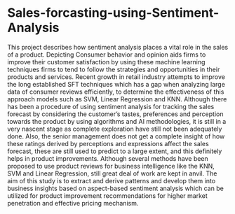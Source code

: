 # Sales-forcasting-using-Sentiment-Analysis
This project describes how sentiment analysis places a vital role in the sales of a product. Depicting Consumer behavior and opinion aids firms to improve their customer satisfaction by using these machine learning techniques firms to tend to follow the strategies and opportunities in their products and services. Recent growth in retail industry attempts to improve the long established SFT techniques which has a gap when analyzing large data of consumer reviews efficiently, to determine the effectiveness of this approach models such as SVM, Linear Regression and KNN. Although there has been a procedure of using sentiment analysis for tracking the sales forecast by considering the customer’s tastes, preferences and perception towards the product by using algorithms and AI methodologies, it is still in a very nascent stage as complete exploration have still not been adequately done. Also, the senior management does not get a complete insight of how these ratings derived by perceptions and expressions affect the sales forecast, these are still used to predict to a large extent, and this definitely helps in product improvements. Although several methods have been proposed to use product reviews for business intelligence like the KNN, SVM and Linear Regression, still great deal of work are kept in anvil. The aim of this study is to extract and derive patterns and develop them into business insights based on aspect-based sentiment analysis which can be utilized for product improvement recommendations for higher market penetration and effective pricing mechanism. 
